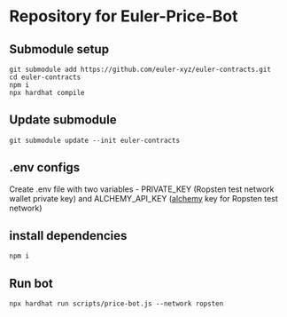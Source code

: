 # Repository for Euler-Price-Bot

## Submodule setup
    git submodule add https://github.com/euler-xyz/euler-contracts.git
    cd euler-contracts
    npm i
    npx hardhat compile

## Update submodule
    git submodule update --init euler-contracts

## .env configs
Create .env file with two variables - PRIVATE_KEY (Ropsten test network wallet private key) and ALCHEMY_API_KEY ([alchemy](https://www.alchemy.com/) key for Ropsten test network)

## install dependencies
    npm i

## Run bot
    npx hardhat run scripts/price-bot.js --network ropsten
